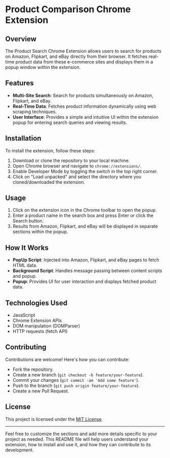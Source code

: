 # Product Comparison Chrome Extension

## Overview
The Product Search Chrome Extension allows users to search for products on Amazon, Flipkart, and eBay directly from their browser. It fetches real-time product data from these e-commerce sites and displays them in a popup window within the extension.

## Features
- **Multi-Site Search**: Search for products simultaneously on Amazon, Flipkart, and eBay.
- **Real-Time Data**: Fetches product information dynamically using web scraping techniques.
- **User Interface**: Provides a simple and intuitive UI within the extension popup for entering search queries and viewing results.

## Installation
To install the extension, follow these steps:
1. Download or clone the repository to your local machine.
2. Open Chrome browser and navigate to `chrome://extensions/`.
3. Enable Developer Mode by toggling the switch in the top right corner.
4. Click on "Load unpacked" and select the directory where you cloned/downloaded the extension.

## Usage
1. Click on the extension icon in the Chrome toolbar to open the popup.
2. Enter a product name in the search box and press Enter or click the Search button.
3. Results from Amazon, Flipkart, and eBay will be displayed in separate sections within the popup.

## How It Works
- **PopUp Script**: Injected into Amazon, Flipkart, and eBay pages to fetch HTML data.
- **Background Script**: Handles message passing between content scripts and popup.
- **Popup**: Provides UI for user interaction and displays fetched product data.

## Technologies Used
- JavaScript
- Chrome Extension APIs
- DOM manipulation (DOMParser)
- HTTP requests (fetch API)

## Contributing
Contributions are welcome! Here's how you can contribute:
- Fork the repository.
- Create a new branch (`git checkout -b feature/your-feature`).
- Commit your changes (`git commit -am 'Add some feature'`).
- Push to the branch (`git push origin feature/your-feature`).
- Create a new Pull Request.

## License
This project is licensed under the [MIT License](LICENSE).


---

Feel free to customize the sections and add more details specific to your project as needed. This README file will help users understand your extension, how to install and use it, and how they can contribute to its development.
